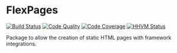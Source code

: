 # FlexPages

[![Build Status](https://img.shields.io/travis/FlexCoders/FlexPages.svg?style=flat-square)](https://travis-ci.org/FlexCoders/FlexPages)
[![Code Quality](https://img.shields.io/scrutinizer/FlexCoders/g/FlexPages.svg?style=flat-square)](https://scrutinizer-ci.com/g/FlexCoders/FlexPages/)
[![Code Coverage](https://img.shields.io/scrutinizer/coverage/g/FlexCoders/FlexPages.svg?style=flat-square)](https://scrutinizer-ci.com/g/FlexCoders/FlexPages/)
[![HHVM Status](https://img.shields.io/hhvm/FlexCoders/FlexPages.svg?style=flat-square)](http://hhvm.h4cc.de/package/FlexCoders/FlexPages)

Package to allow the creation of static HTML pages with framework integrations.
